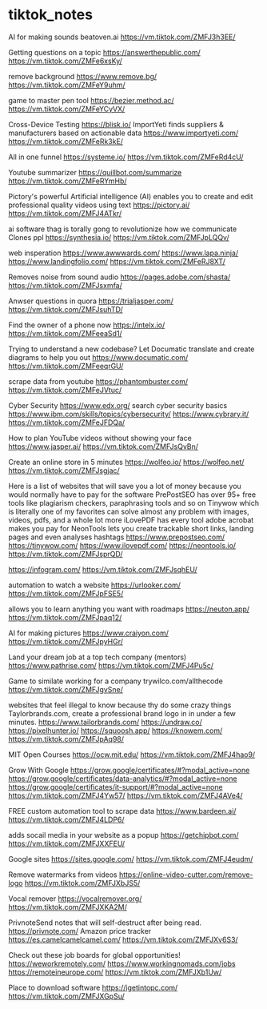 # tiktok_notes

AI for making sounds
beatoven.ai
https://vm.tiktok.com/ZMFJ3h3EE/ 

Getting questions on a topic
https://answerthepublic.com/
https://vm.tiktok.com/ZMFe6xsKy/

remove background 
https://www.remove.bg/
https://vm.tiktok.com/ZMFeY9uhm/

game to master pen tool
https://bezier.method.ac/
https://vm.tiktok.com/ZMFeYCyVX/


Cross-Device Testing
https://blisk.io/
ImportYeti finds suppliers & manufacturers based on actionable data
https://www.importyeti.com/
https://vm.tiktok.com/ZMFeRk3kE/


All in one funnel
https://systeme.io/
https://vm.tiktok.com/ZMFeRd4cU/


Youtube summarizer
https://quillbot.com/summarize
https://vm.tiktok.com/ZMFeRYmHb/

Pictory's powerful Artificial intelligence (AI) enables you to create and edit professional quality videos using text
https://pictory.ai/
https://vm.tiktok.com/ZMFJ4ATkr/

ai software thag is torally gong to revolutionize how we communicate
Clones ppl
https://synthesia.io/
https://vm.tiktok.com/ZMFJpLQQv/


web insperation 
https://www.awwwards.com/
https://www.lapa.ninja/
https://www.landingfolio.com/
https://vm.tiktok.com/ZMFeRJ8XT/

Removes noise from sound audio
https://pages.adobe.com/shasta/
https://vm.tiktok.com/ZMFJsxmfa/

Anwser questions in quora
https://trialjasper.com/
https://vm.tiktok.com/ZMFJsuhTD/

Find the owner of a phone now
https://intelx.io/
https://vm.tiktok.com/ZMFeeaSd1/


Trying to understand a new codebase? Let Documatic translate and create diagrams to help you out
https://www.documatic.com/
https://vm.tiktok.com/ZMFeeqrGU/


scrape data from youtube
https://phantombuster.com/
https://vm.tiktok.com/ZMFeJVtuc/

Cyber Security
https://www.edx.org/
search cyber security basics
https://www.ibm.com/skills/topics/cybersecurity/
https://www.cybrary.it/
https://vm.tiktok.com/ZMFeJFDQa/


How to plan YouTube videos without showing your face
https://www.jasper.ai/
https://vm.tiktok.com/ZMFJsQvBn/


Create an online store in 5 minutes
https://wolfeo.io/
https://wolfeo.net/
https://vm.tiktok.com/ZMFJsgjac/


Here is a list of websites that will save you a lot of money because you would normally have to pay for the software PrePostSEO has over 95+ free tools like plagiarism checkers, paraphrasing tools and so on Tinywow which is literally one of my favorites can solve almost any problem with images, videos, pdfs, and a whole lot more iLovePDF has every tool adobe acrobat makes you pay for NeonTools lets you create trackable short links, landing pages and even analyses hashtags
https://www.prepostseo.com/
https://tinywow.com/
https://www.ilovepdf.com/
https://neontools.io/
https://vm.tiktok.com/ZMFJsprQD/


https://infogram.com/
https://vm.tiktok.com/ZMFJsqhEU/

automation to watch a website
https://urlooker.com/
https://vm.tiktok.com/ZMFJpFSE5/


allows you to learn anything you want with roadmaps
https://neuton.app/
https://vm.tiktok.com/ZMFJpaq12/

AI for making pictures
https://www.craiyon.com/
https://vm.tiktok.com/ZMFJpyHGr/

Land your dream job at a top tech company (mentors)
https://www.pathrise.com/
https://vm.tiktok.com/ZMFJ4Pu5c/

Game to similate working for a company
trywilco.com/allthecode
https://vm.tiktok.com/ZMFJgvSne/


websites that feel illegal to know because thy do some crazy things Taylorbrands.com, create a professional brand logo in in under a few minutes.
https://www.tailorbrands.com/
https://undraw.co/
https://pixelhunter.io/
https://squoosh.app/
https://knowem.com/
https://vm.tiktok.com/ZMFJpAq98/

MIT Open Courses
https://ocw.mit.edu/
https://vm.tiktok.com/ZMFJ4hao9/

Grow With Google
https://grow.google/certificates/#?modal_active=none
https://grow.google/certificates/data-analytics/#?modal_active=none
https://grow.google/certificates/it-support/#?modal_active=none
https://vm.tiktok.com/ZMFJ4Yw57/
https://vm.tiktok.com/ZMFJ4AVe4/

FREE custom automation tool to scrape data
https://www.bardeen.ai/
https://vm.tiktok.com/ZMFJ4LDP6/

adds socail media in your website as a popup
https://getchipbot.com/
https://vm.tiktok.com/ZMFJXXFEU/

Google sites
https://sites.google.com/
https://vm.tiktok.com/ZMFJ4eudm/

Remove watermarks from videos
https://online-video-cutter.com/remove-logo
https://vm.tiktok.com/ZMFJXbJS5/

Vocal remover
https://vocalremover.org/
https://vm.tiktok.com/ZMFJXKA2M/


PrivnoteSend notes that will self-destruct after being read.
https://privnote.com/
Amazon price tracker
https://es.camelcamelcamel.com/
https://vm.tiktok.com/ZMFJXv6S3/

Check out these job boards for global opportunities! 
https://weworkremotely.com/
https://www.workingnomads.com/jobs
https://remoteineurope.com/
https://vm.tiktok.com/ZMFJXb1Uw/

Place to download software
https://igetintopc.com/
https://vm.tiktok.com/ZMFJXGpSu/

